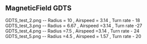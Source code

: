 ## MagneticField GDTS 

GDTS_test_2.png  -- Radius = 10 , Airspeed = 3.14 , Turn rate - 18 
GDTS_test_3.png -- Radius = 6.67 , Airspeed =3.14 , Turn rate -27 
GDTS_test_4.png -- Radius =7.5 , Airspeed =3.14 , Turn rate - 24 
GDTS_test_5.png -- Radius =4.5 , Airspeed = 1.57 , Turn rate - 20